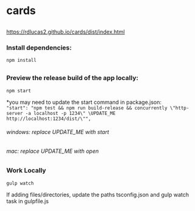 # cards
##
https://rdlucas2.github.io/cards/dist/index.html

### Install dependencies:  
```npm install```
##
### Preview the release build of the app locally:  
```npm start```

*you may need to update the start command in package.json:  
```"start": "npm test && npm run build-release && concurrently \"http-server -a localhost -p 1234\" \UPDATE_ME http://localhost:1234/dist/\"",``` 

###### windows: replace UPDATE_ME with start  

###### mac: replace UPDATE_ME with open
##
### Work Locally
```gulp watch```

If adding files/directories, update the paths tsconfig.json and gulp watch task in gulpfile.js
